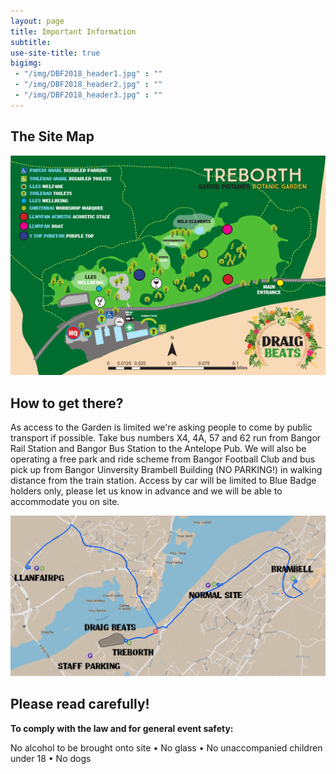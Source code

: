 ```yaml
---
layout: page
title: Important Information
subtitle: 
use-site-title: true
bigimg:
 - "/img/DBF2018_header1.jpg" : ""
 - "/img/DBF2018_header2.jpg" : ""
 - "/img/DBF2018_header3.jpg" : ""
---
```


## The Site Map

![The site map](/img/Draig%20Beats%202022%20Site%20Map.png)

## How to get there?

As access to the Garden is limited we're asking people to come by public transport if possible. Take bus numbers X4, 4A, 57 and 62 run from Bangor Rail Station and Bangor Bus Station to the Antelope Pub. We will also be operating a free park and ride scheme from Bangor Football Club and bus pick up from Bangor Uinversity Brambell Building (NO PARKING!) in walking distance from the train station. Access by car will be limited to Blue Badge holders only, please let us know in advance and we will be able to accommodate you on site.

![Bus_Route_and_Parking}](/img/Draig%20Beats%202022%20Parking%20and%20Bus%20Routes.png)

## Please read carefully!

**To comply with the law and for general event safety:**

No alcohol to be brought onto site • No glass • No unaccompanied children under 18 • No dogs

